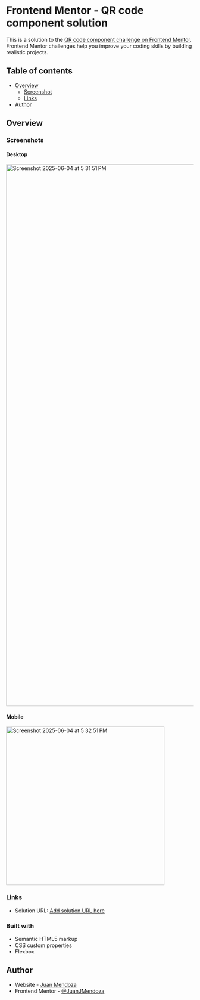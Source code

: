 # Frontend Mentor - QR code component solution

This is a solution to the [QR code component challenge on Frontend Mentor](https://www.frontendmentor.io/challenges/qr-code-component-iux_sIO_H). Frontend Mentor challenges help you improve your coding skills by building realistic projects.

## Table of contents

- [Overview](#overview)
  - [Screenshot](#screenshot)
  - [Links](#links)
- [Author](#author)

## Overview

### Screenshots

#### Desktop
<img width="1454" alt="Screenshot 2025-06-04 at 5 31 51 PM" src="https://github.com/user-attachments/assets/0dab5a09-18d8-478b-94b3-9a6798f24b3d" />

#### Mobile
<img width="425" alt="Screenshot 2025-06-04 at 5 32 51 PM" src="https://github.com/user-attachments/assets/3ba1fa45-a3a2-4b16-af33-4d42ca466fa3" />

### Links

- Solution URL: [Add solution URL here](https://your-solution-url.com)

### Built with

- Semantic HTML5 markup
- CSS custom properties
- Flexbox

## Author

- Website - [Juan Mendoza](https://www.linkedin.com/in/juanjmendoza/)
- Frontend Mentor - [@JuanJMendoza](https://www.frontendmentor.io/profile/JuanJMendoza)
